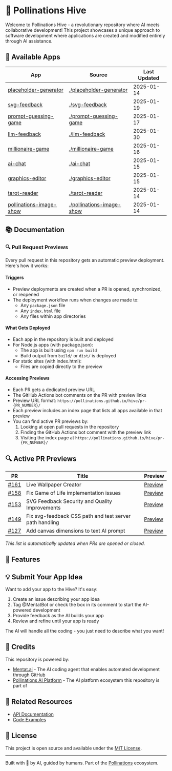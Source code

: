 # 🐝 Pollinations Hive
<!-- Placeholder for deployment simplification changes -->

Welcome to Pollinations Hive - a revolutionary repository where AI meets collaborative development! This project showcases a unique approach to software development where applications are created and modified entirely through AI assistance.

## 📱 Available Apps

| App | Source | Last Updated |
|-----|--------|--------------|
| [placeholder-generator](https://pollinations.github.io/hive/main/placeholder-generator/) | [./placeholder-generator](./placeholder-generator) | 2025-01-14 |
| [svg-feedback](https://pollinations.github.io/hive/main/svg-feedback/) | [./svg-feedback](./svg-feedback) | 2025-01-19 |
| [prompt-guessing-game](https://pollinations.github.io/hive/main/prompt-guessing-game/) | [./prompt-guessing-game](./prompt-guessing-game) | 2025-01-17 |
| [llm-feedback](https://pollinations.github.io/hive/main/llm-feedback/) | [./llm-feedback](./llm-feedback) | 2025-01-30 |
| [millionaire-game](https://pollinations.github.io/hive/main/millionaire-game/) | [./millionaire-game](./millionaire-game) | 2025-01-16 |
| [ai-chat](https://pollinations.github.io/hive/main/ai-chat/) | [./ai-chat](./ai-chat) | 2025-01-15 |
| [graphics-editor](https://pollinations.github.io/hive/main/graphics-editor/) | [./graphics-editor](./graphics-editor) | 2025-01-15 |
| [tarot-reader](https://pollinations.github.io/hive/main/tarot-reader/) | [./tarot-reader](./tarot-reader) | 2025-01-14 |
| [pollinations-image-show](https://pollinations.github.io/hive/main/pollinations-image-show/) | [./pollinations-image-show](./pollinations-image-show) | 2025-01-14 |
## 📚 Documentation

### 🔍 Pull Request Previews

Every pull request in this repository gets an automatic preview deployment. Here's how it works:

#### Triggers
- Preview deployments are created when a PR is opened, synchronized, or reopened
- The deployment workflow runs when changes are made to:
  - Any `package.json` file
  - Any `index.html` file
  - Any files within app directories

#### What Gets Deployed
- Each app in the repository is built and deployed
- For Node.js apps (with package.json):
  - The app is built using `npm run build`
  - Build output from `build/` or `dist/` is deployed
- For static sites (with index.html):
  - Files are copied directly to the preview

#### Accessing Previews
- Each PR gets a dedicated preview URL
- The GitHub Actions bot comments on the PR with preview links
- Preview URL format: `https://pollinations.github.io/hive/pr-{PR_NUMBER}/`
- Each preview includes an index page that lists all apps available in that preview
- You can find active PR previews by:
  1. Looking at open pull requests in the repository
  2. Finding the GitHub Actions bot comment with the preview link
  3. Visiting the index page at `https://pollinations.github.io/hive/pr-{PR_NUMBER}/`

## 🔍 Active PR Previews

| PR | Title | Preview |
|-----|--------|---------|
| [#161](https://github.com/pollinations/hive/pull/161) | Live Wallpaper Creator | [Preview](https://pollinations.github.io/hive/pr-161/) |
| [#158](https://github.com/pollinations/hive/pull/158) | Fix Game of Life implementation issues | [Preview](https://pollinations.github.io/hive/pr-158/) |
| [#153](https://github.com/pollinations/hive/pull/153) | SVG Feedback Security and Quality Improvements | [Preview](https://pollinations.github.io/hive/pr-153/) |
| [#149](https://github.com/pollinations/hive/pull/149) | Fix svg-feedback CSS path and test server path handling | [Preview](https://pollinations.github.io/hive/pr-149/) |
| [#127](https://github.com/pollinations/hive/pull/127) | Add canvas dimensions to text AI prompt | [Preview](https://pollinations.github.io/hive/pr-127/) |

_This list is automatically updated when PRs are opened or closed._
## 🌈 Features
## 💡 Submit Your App Idea

Want to add your app to the Hive? It's easy:

1. Create an issue describing your app idea
2. Tag @MentatBot or check the box in its comment to start the AI-powered development
3. Provide feedback as the AI builds your app
4. Review and refine until your app is ready

The AI will handle all the coding - you just need to describe what you want!

## 🙏 Credits

This repository is powered by:

- [Mentat.ai](https://mentat.ai/) - The AI coding agent that enables automated development through GitHub
- [Pollinations AI Platform](https://pollinations.ai) - The AI platform ecosystem this repository is part of

## 🔗 Related Resources

- [API Documentation](POLLINATIONS_APIDOCS.md)
- [Code Examples](POLLINATIONS_CODE_EXAMPLES.MD)

## 📝 License

This project is open source and available under the [MIT License](LICENSE).

---

Built with 🤖 by AI, guided by humans. Part of the [Pollinations](https://pollinations.ai) ecosystem.
